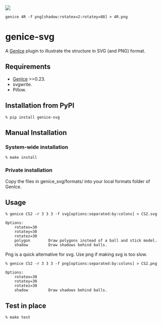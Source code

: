 <img src="4R.png">

    genice 4R -f png[shadow:rotatex=2:rotatey=88] > 4R.png


# genice-svg

A [GenIce](https://github.com/vitroid/GenIce) plugin to illustrate the structure in SVG (and PNG) format.

## Requirements

* [GenIce](https://github.com/vitroid/GenIce) >=0.23.
* svgwrite.
* Pillow.

## Installation from PyPI

    % pip install genice-svg

## Manual Installation

### System-wide installation

    % make install

### Private installation

Copy the files in genice_svg/formats/ into your local formats folder of GenIce.

## Usage

	% genice CS2 -r 3 3 3 -f svg[options:separated:by:colons] > CS2.svg
	
	Options:
        rotatex=30
        rotatey=30
        rotatez=30
		polygon        Draw polygons instead of a ball and stick model.
		shadow         Draw shadows behind balls.

Png is a quick alternative for svg. Use png if making svg is too slow.

	% genice CS2 -r 3 3 3 -f png[options:separated:by:colons] > CS2.png
	
	Options:
        rotatex=30
        rotatey=30
        rotatez=30
		shadow         Draw shadows behind balls.


## Test in place

    % make test
